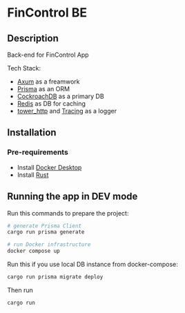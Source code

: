 # FinControl BE

## Description

Back-end for FinControl App

Tech Stack:
* [Axum](https://github.com/tokio-rs/axum) as a freamwork
* [Prisma](https://github.com/Brendonovich/prisma-client-rust) as an ORM
* [CockroachDB](https://www.cockroachlabs.com) as a primary DB
* [Redis](https://redis.com) as DB for caching
* [tower_http](https://github.com/tower-rs/tower-http) and [Tracing](https://github.com/tokio-rs/tracing) as a logger

## Installation

### Pre-requirements
* Install [Docker Desktop](https://www.docker.com/products/docker-desktop/)
* Install [Rust](https://www.rust-lang.org/learn/get-started)

## Running the app in DEV mode

Run this commands to prepare the project:

```bash
# generate Prisma Client
cargo run prisma generate
```

```bash
# run Docker infrastructure
docker compose up
```

Run this if you use local DB instance from docker-compose:

```bash
cargo run prisma migrate deploy
```

Then run

```bash
cargo run
```